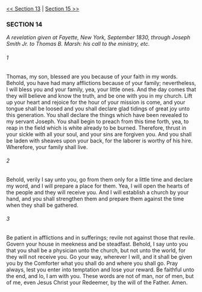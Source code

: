 [<< Section 13](Section%2013.md)  |  [Section 15 >>](Section%2015.md)

### SECTION 14

*A revelation given at Fayette, New York, September 1830, through Joseph Smith Jr. to Thomas B. Marsh: his call to the ministry, etc.*

###### 1
Thomas, my son, blessed are you because of your faith in my words. Behold, you have had many afflictions because of your family; nevertheless, I will bless you and your family, yea, your little ones. And the day comes that they will believe and know the truth, and be one with you in my church. Lift up your heart and rejoice for the hour of your mission is come, and your tongue shall be loosed and you shall declare glad tidings of great joy unto this generation. You shall declare the things which have been revealed to my servant Joseph. You shall begin to preach from this time forth, yea, to reap in the field which is white already to be burned. Therefore, thrust in your sickle with all your soul, and your sins are forgiven you. And you shall be laden with sheaves upon your back, for the laborer is worthy of his hire. Wherefore, your family shall live.

###### 2
Behold, verily I say unto you, go from them only for a little time and declare my word, and I will prepare a place for them. Yea, I will open the hearts of the people and they will receive you. And I will establish a church by your hand, and you shall strengthen them and prepare them against the time when they shall be gathered.

###### 3
Be patient in afflictions and in sufferings; revile not against those that revile. Govern your house in meekness and be steadfast. Behold, I say unto you that you shall be a physician unto the church, but not unto the world, for they will not receive you. Go your way, wherever I will, and it shall be given you by the Comforter what you shall do and where you shall go. Pray always, lest you enter into temptation and lose your reward. Be faithful unto the end, and lo, I am with you. These words are not of man, nor of men, but of me, even Jesus Christ your Redeemer, by the will of the Father. Amen.
